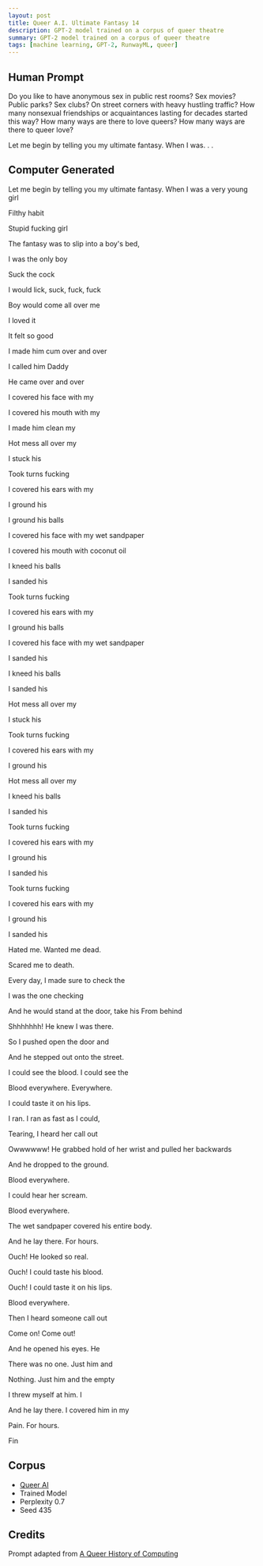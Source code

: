 ```yaml
---
layout: post
title: Queer A.I. Ultimate Fantasy 14
description: GPT-2 model trained on a corpus of queer theatre
summary: GPT-2 model trained on a corpus of queer theatre
tags: [machine learning, GPT-2, RunwayML, queer]
---
```


## Human Prompt

Do you like to have anonymous sex in public rest rooms? Sex movies? Public parks? Sex clubs? On street corners with heavy hustling traffic? How many nonsexual friendships or acquaintances lasting for decades started this way? How many ways are there to love queers? How many ways are there to queer love?

Let me begin by telling you my ultimate fantasy. When I was. . .

## Computer Generated

Let me begin by telling you my ultimate fantasy. When I was a very young girl

Filthy habit

Stupid fucking girl

The fantasy was to slip into a boy's bed,

I was the only boy

Suck the cock

I would lick, suck, fuck, fuck

Boy would come all over me

I loved it

It felt so good

I made him cum over and over

I called him Daddy

He came over and over

I covered his face with my

I covered his mouth with my

I made him clean my

Hot mess all over my

I stuck his

Took turns fucking

I covered his ears with my

I ground his

I ground his balls

I covered his face with my wet sandpaper

I covered his mouth with coconut oil

I kneed his balls

I sanded his

Took turns fucking

I covered his ears with my

I ground his balls

I covered his face with my wet sandpaper

I sanded his

I kneed his balls

I sanded his

Hot mess all over my

I stuck his

Took turns fucking

I covered his ears with my

I ground his

Hot mess all over my

I kneed his balls

I sanded his

Took turns fucking

I covered his ears with my

I ground his

I sanded his

Took turns fucking

I covered his ears with my

I ground his

I sanded his

Hated me. Wanted me dead.

Scared me to death.

Every day, I made sure to check the

I was the one checking

And he would stand at the door, take his
From behind

Shhhhhhh! He knew I was there.

So I pushed open the door and

And he stepped out onto the street.

I could see the blood. I could see the

Blood everywhere. Everywhere.

I could taste it on his lips.

I ran. I ran as fast as I could,

Tearing, I heard her call out

Owwwwww! He grabbed hold of her wrist and pulled her backwards

And he dropped to the ground.

Blood everywhere.

I could hear her scream.

Blood everywhere.

The wet sandpaper covered his entire body.

And he lay there. For hours.

Ouch! He looked so real.

Ouch! I could taste his blood.

Ouch! I could taste it on his lips.

Blood everywhere.

Then I heard someone call out

Come on! Come out!

And he opened his eyes. He

There was no one. Just him and

Nothing. Just him and the empty

I threw myself at him. I

And he lay there. I covered him in my

Pain. For hours.

Fin


## Corpus

- [Queer AI](/queerai)
- Trained Model
- Perplexity 0.7
- Seed 435

## Credits

Prompt adapted from [A Queer History of Computing](https://rhizome.org/editorial/2013/feb/19/queer-computing-1/)
